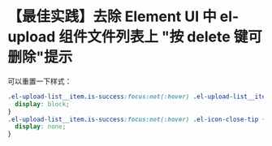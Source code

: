 # 【最佳实践】去除 Element UI 中 el-upload 组件文件列表上 "按 delete 键可删除"提示

可以重置一下样式：

```css
.el-upload-list__item.is-success:focus:not(:hover) .el-upload-list__item-status-label {
  display: block;
}
.el-upload-list__item.is-success:focus:not(:hover) .el-icon-close-tip {
  display: none;
}
```
